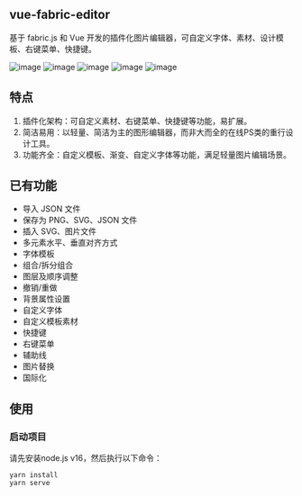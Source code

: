 ## vue-fabric-editor

基于 fabric.js 和 Vue 开发的插件化图片编辑器，可自定义字体、素材、设计模板、右键菜单、快捷键。

![image](https://github.com/neoLH7/vue-neolh7-fabric-editor/assets/141900150/26d0bf0a-ad67-4e20-ae08-1870ded13fb2)
![image](https://github.com/neoLH7/vue-neolh7-fabric-editor/assets/141900150/a2154e7b-8f6e-4fb5-9d4e-e4a482938181)
![image](https://github.com/neoLH7/vue-neolh7-fabric-editor/assets/141900150/3ea6fd74-9ea6-4e15-8a85-4febe5424262)
![image](https://github.com/neoLH7/vue-neolh7-fabric-editor/assets/141900150/75650389-ceca-4641-aced-0f78b74f1253)
![image](https://github.com/neoLH7/vue-neolh7-fabric-editor/assets/141900150/9959b254-3cd4-49f1-ba99-20817800ecc4)





## 特点

1. 插件化架构：可自定义素材、右键菜单、快捷键等功能，易扩展。
2. 简洁易用：以轻量、简洁为主的图形编辑器，而非大而全的在线PS类的重行设计工具。
3. 功能齐全：自定义模板、渐变、自定义字体等功能，满足轻量图片编辑场景。

## 已有功能

- 导入 JSON 文件
- 保存为 PNG、SVG、JSON 文件
- 插入 SVG、图片文件
- 多元素水平、垂直对齐方式
- 字体模板
- 组合/拆分组合
- 图层及顺序调整
- 撤销/重做
- 背景属性设置
- 自定义字体
- 自定义模板素材
- 快捷键
- 右键菜单
- 辅助线
- 图片替换
- 国际化

## 使用

### 启动项目

请先安装node.js v16，然后执行以下命令：

```
yarn install
yarn serve
```

